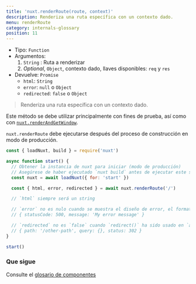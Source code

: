 ```yaml
---
title: 'nuxt.renderRoute(route, context)'
description: Renderiza una ruta específica con un contexto dado.
menu: renderRoute
category: internals-glossary
position: 11
---
```


- Tipo: `Function`
- Argumentos:
  1. `String` : Ruta a renderizar
  2. _Optional_, `Object`, contexto dado, llaves disponibles: `req` y `res`
- Devuelve: `Promise`
  - `html`: `String`
  - `error`: `null` o `Object`
  - `redirected`: `false` o `Object`

> Renderiza una ruta específica con un contexto dado.

Este método se debe utilizar principalmente con fines de prueba, así como con [`nuxt.renderAndGetWindow`](/guides/internals-glossary/nuxt-render-and-get-window).

<base-alert>

`nuxt.renderRoute` debe ejecutarse después del proceso de construcción en modo de producción.

</base-alert>

```js
const { loadNuxt, build } = require('nuxt')

async function start() {
  // Obtener la instancia de nuxt para iniciar (modo de producción)
  // Asegúrese de haber ejecutado `nuxt build` antes de ejecutar este script
  const nuxt = await loadNuxt({ for: 'start' })

  const { html, error, redirected } = await nuxt.renderRoute('/')

  // `html` siempre será un string

  // `error` no es nulo cuando se muestra el diseño de error, el formato de error es:
  // { statusCode: 500, message: 'My error message' }

  // `redirected` no es `false` cuando `redirect()` ha sido usado en `asyncData()` o `fetch()`
  // { path: '/other-path', query: {}, status: 302 }
}

start()
```

### Que sigue

<base-alert type="next">

Consulte el [glosario de componentes](/guides/components-glossary/pages-fetch)

</base-alert>
